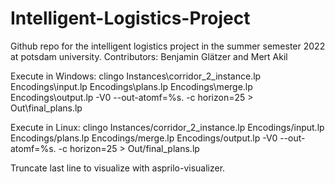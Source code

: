 # Intelligent-Logistics-Project
Github repo for the intelligent logistics project in the summer semester 2022 at potsdam university.
Contributors: Benjamin Glätzer and Mert Akil


Execute in Windows:
clingo Instances\corridor_2_instance.lp Encodings\input.lp Encodings\plans.lp Encodings\merge.lp Encodings\output.lp -V0 --out-atomf=%s. -c horizon=25 > Out\final_plans.lp

Execute in Linux:
clingo Instances/corridor_2_instance.lp Encodings/input.lp Encodings/plans.lp Encodings/merge.lp Encodings/output.lp -V0 --out-atomf=%s. -c horizon=25 > Out/final_plans.lp

Truncate last line to visualize with asprilo-visualizer.